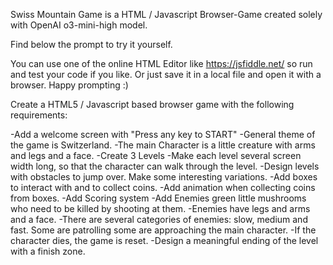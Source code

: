 Swiss Mountain Game is a HTML / Javascript Browser-Game created solely with OpenAI o3-mini-high model.


Find below the prompt to try it yourself.

You can use one of the online HTML Editor like https://jsfiddle.net/ so run and test your code if you like.
Or just save it in a local file and open it with a browser. Happy prompting :)


Create a HTML5 / Javascript based browser game with the following requirements:

-Add a welcome screen with "Press any key to START" 
-General theme of the game is Switzerland. 
-The main Character is a little creature with arms and legs and a face. 
-Create 3 Levels 
-Make each level several screen width long, so that the character can walk through the level. 
-Design levels with obstacles to jump over. Make some interesting variations. 
-Add boxes to interact with and to collect coins. 
-Add animation when collecting coins from boxes. 
-Add Scoring system 
-Add Enemies green little mushrooms who need to be killed by shooting at them. 
-Enemies have legs and arms and a face. 
-There are several categories of enemies: slow, medium and fast. Some are patrolling some are approaching the main character. 
-If the character dies, the game is reset. 
-Design a meaningful ending of the level with a finish zone.

